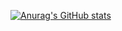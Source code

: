 [![Anurag's GitHub stats](https://github-readme-stats.vercel.app/api?username=Alegau03)](https://github.com/anuraghazra/github-readme-stats)
